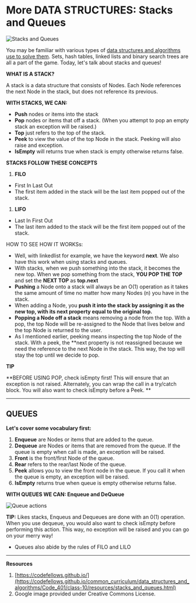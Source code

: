 # More DATA STRUCTURES: Stacks and Queues

![Stacks and Queues](https://media.giphy.com/media/5dYeglPmPC5lL7xYhs/giphy.gif)

You may be familiar with various types of [data structures and algorithms use to solve them](https://egghead.io/courses/data-structures-and-algorithms-in-javascript). Sets, hash tables, linked lists and binary search trees are all a part of the game. Today, let's talk about stacks and queues!

**WHAT IS A STACK?**

A stack is a data structure that consists of Nodes. Each Node references the next Node in the stack, but does not reference its previous.

**WITH STACKS, WE CAN:**

- **Push** nodes or items into the stack
- **Pop** nodes or items that off a stack. (When you attempt to pop an empty stack an exception will be raised.)
- **Top** just refers to the  top of the stack.
- **Peek** to view the value of the top Node in the stack. Peeking will also raise and exception.
- **IsEmpty** will returns true when stack is empty otherwise returns false.

**STACKS FOLLOW THESE CONCEPTS**

1. **FILO**
- First In Last Out
- The first item added in the stack will be the last item popped out of the stack.

1. **LIFO**
- Last In First Out
- The last item added to the stack will be the first item popped out of the stack.

HOW TO SEE HOW IT WORKSs:

- Well, with linkedlist for example,  we have the keyword **next**. We also have this work when using stacks and queues.
- With stacks, when we push something into the stack, it becomes the new top. When we pop something from the stack, **YOU POP THE TOP** and set the **NEXT TOP** as **top.next**
- **Pushing** a Node onto a stack will always be an O(1) operation as it takes the same amount of time no matter how many Nodes (n) you have in the stack.
- When adding a Node, you **push it into the stack by assigning it as the new top, with its next property equal to the original top.**
- **Popping a Node off a stack** means removing a node from the top. With a pop, the top Node will be re-assigned to the Node that lives below and the top Node is returned to the user.
- As I mentioned earlier, peeking means inspecting the top Node of the stack. With a peek, the **next property is not reassigned because we need the reference to the next Node in the stack. This way, the top will stay the top until we decide to pop.

**TIP**

**BEFORE USING POP, check isEmpty first! This will ensure that an exception is not raised. Alternately, you can wrap the call in a try/catch block. You will also want to check isEmpty before a Peek. **

-----------------------------------
## QUEUES

**Let's cover some vocabulary first:**

1. **Enqueue** are Nodes or items that are added to the queue.
1. **Dequeue** are Nodes or items that are removed from the queue. If the queue is empty when call is made, an exception will be raised.
1. **Front** is the front/first Node of the queue.
1. **Rear** refers to the rear/last Node of the queue.
1. **Peek** allows you to view the front node in the queue. If you call it when the queue is empty, an exception will be raised.
1. **IsEmpty** returns true when queue is empty otherwise returns false.

**WITH QUEUES WE CAN: Enqueue and DeQueue**

![Queue actions](https://snappygoat.com/b/e36159bb9cdbef964c65dd90484e9a6c28dcb957)

**TIP:**
Likes stacks, Enqueus and Dequeues are done with an 0(1) operation. When you use dequeue, you would also want to check isEmpty before performing this action. This way, no exception will be raised and you can go on your merry way!

- Queues also abide by the rules of FILO and LILO

------------

**Resources**
1. [https://codefellows.github.io/](https://codefellows.github.io/common_curriculum/data_structures_and_algorithms/Code_401/class-10/resources/stacks_and_queues.html)
1. Google image provided under Creative Commons License.